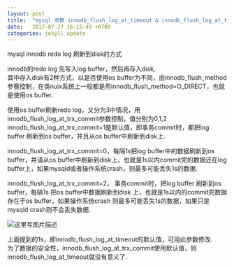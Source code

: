 ```yaml
---
layout: post
title:  "mysql 参数 innodb_flush_log_at_timeout & innodb_flush_log_at_trx_commit"
date:   2017-07-27 16:15:49 +0700
categories: jekyll update
---
```

mysql innodb redo log 刷新到disk的方式  


innodb的redo log 先写入log buffer，然后再存入disk,  
其中存入disk有2种方式，以是否使用os buffer为不同，由innodb_flush_method参赛控制，在类nuix系统上一般都是用innodb_flush_method=O_DIRECT，也就是使用os buffer.

使用os buffer刷新redo log，又分为3中情况，用innodb_flush_log_at_trx_commit参数控制，值分别为0,1,2  
innodb_flush_log_at_trx_commit=1是默认值，即事务commit时，都把log buffer 刷新到os buffer，并且从os buffer中刷新到disk上.
 
innodb_flush_log_at_trx_commit=0，每隔1s把log buffer中的数据刷新到os buffer，并请从os buffer中刷新到disk上，也就是1s以内commit完的数据还在log buffer上，如果mysqld或者操作系统crash，则最多可能丢失1s的数据.
  
innodb_flush_log_at_trx_commit=2， 事务commit时，把log buffer 刷新到os buffer，每隔1s 把os buffer中数据刷新到disk 上，也就是1s以内的commit完数据存在于os buffer，如果操作系统crash 则最多可能丢失1s的数据，如果只是mysqld crash则不会丢失数据.  

![这里写图片描述](http://img.blog.csdn.net/20170730131205310?watermark/2/text/aHR0cDovL2Jsb2cuY3Nkbi5uZXQvd3ltNDA4/font/5a6L5L2T/fontsize/400/fill/I0JBQkFCMA==/dissolve/70/gravity/SouthEast)  

上面提到的1s，即innodb_flush_log_at_timeout的默认值，可用此参数修改.  
为了数据的安全性，innodb_flush_log_at_trx_commit使用默认值，则innodb_flush_log_at_timeout就没有意义了.



